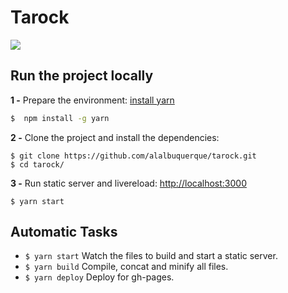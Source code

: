 # Tarock

![](https://media.giphy.com/media/6XePWwgiSWaiI/giphy.gif)


## Run the project locally

**1 -** Prepare the environment:
[install yarn](https://yarnpkg.com/lang/en/docs/install/)
```sh
$  npm install -g yarn
```


**2 -** Clone the project and install the dependencies:
```
$ git clone https://github.com/alalbuquerque/tarock.git
$ cd tarock/
```


**3 -** Run static server and livereload:
[http://localhost:3000](http://localhost:3000)

```
$ yarn start
```

## Automatic Tasks

- `$ yarn start` Watch the files to build and start a static server.
- `$ yarn build` Compile, concat and minify all files.
- `$ yarn deploy` Deploy for gh-pages.
